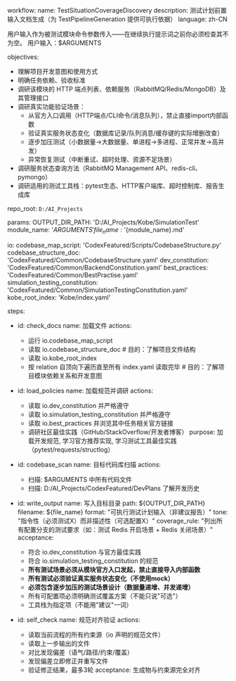 workflow:
  name: TestSituationCoverageDiscovery
  description: 测试计划前置输入文档生成（为 TestPipelineGeneration 提供可执行依据）
  language: zh-CN


用户输入作为被测试模块命令参数传入——在继续执行提示词之前你必须检查其不为空。
用户输入：$ARGUMENTS

objectives:
  - 理解项目开发意图和使用方式
  - 明确任务依赖、验收标准
  - 调研该模块的 HTTP 端点列表、依赖服务（RabbitMQ/Redis/MongoDB）及其管理接口
  - 调研真实功能验证场景：
      * 从官方入口调用（HTTP端点/CLI命令/消息队列），禁止直接import内部函数
      * 验证真实服务状态变化（数据库记录/队列消息/缓存键的实际增删改查）
      * 逐步加压测试（小数据量→大数据量、单进程→多进程、正常并发→高并发）
      * 异常恢复测试（中断重试、超时处理、资源不足场景）
  - 调研服务状态查询方法（RabbitMQ Management API、redis-cli、pymongo）
  - 调研适用的测试工具栈：pytest生态、HTTP客户端库、超时控制库、报告生成库

repo_root: `D:/AI_Projects`

params:
  OUTPUT_DIR_PATH: 'D:/AI_Projects/Kobe/SimulationTest'
  module_name: '$ARGUMENTS'
  file_name: '${module_name}.md'

io:
  codebase_map_script: 'CodexFeatured/Scripts/CodebaseStructure.py'
  codebase_structure_doc: 'CodexFeatured/Common/CodebaseStructure.yaml'
  dev_constitution: 'CodexFeatured/Common/BackendConstitution.yaml'
  best_practices: 'CodexFeatured/Common/BestPractise.yaml'
  simulation_testing_constitution: 'CodexFeatured/Common/SimulationTestingConstitution.yaml'
  kobe_root_index: 'Kobe/index.yaml'

steps:
  - id: check_docs
    name: 加载文件
    actions:
      - 运行 io.codebase_map_script
      - 读取 io.codebase_structure_doc  # 目的：了解项目文件结构
      - 读取 io.kobe_root_index
      - 按 relation 自顶向下遍历直至所有 index.yaml 读取完毕  # 目的：了解项目模块依赖关系和开发意图

  - id: load_policies
    name: 加载规范并调研
    actions:
      - 读取 io.dev_constitution 并严格遵守
      - 读取 io.simulation_testing_constitution 并严格遵守
      - 读取 io.best_practices 并浏览其中任务相关官方链接
      - 调研社区最佳实践（GitHub/StackOverflow/开发者博客）
    purpose: 加载开发规范, 学习官方推荐实现, 学习测试工具最佳实践（pytest/requests/structlog）

  - id: codebase_scan
    name: 目标代码库扫描
    actions:
      - 扫描: $ARGUMENTS 中所有代码文件
      - 扫描: D:/AI_Projects/CodexFeatured/DevPlans 了解开发历史

  - id: write_output
    name: 写入目标目录
    path: ${OUTPUT_DIR_PATH}
    filename: ${file_name}
    format: "可执行测试计划输入（非建议报告）"
    tone: "指令性（必须测试X）而非描述性（可选配置X）"
    coverage_rule: "列出所有配置分支的测试要求（如：测试 Redis 开启场景 + Redis 关闭场景）"
    acceptance:
      - 符合 io.dev_constitution 与官方最佳实践
      - 符合 io.simulation_testing_constitution 的规范
      - **所有测试场景必须从模块官方入口发起，禁止直接导入内部函数**
      - **所有测试必须验证真实服务状态变化（不使用mock）**
      - **必须包含逐步加压的测试场景设计（数据量递增、并发递增）**
      - 所有可配置项必须明确测试覆盖方案（不能只说"可选"）
      - 工具栈为指定项（不能用"建议"一词）

  - id: self_check
    name: 规范对齐验证
    actions:
      - 读取当前流程的所有约束源（io 声明的规范文件）
      - 读取上一步输出的文件
      - 对比发现偏差（语气/路径/约束/覆盖）
      - 发现偏差立即修正并重写文件
      - 验证修正结果，最多3轮
    acceptance: 生成物与约束源完全对齐